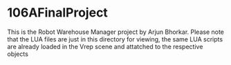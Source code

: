 # 106AFinalProject
This is the Robot Warehouse Manager project by Arjun Bhorkar.
Please note that the LUA files are just in this directory for viewing, the same LUA scripts are already loaded in the Vrep scene and attatched to the respective objects
